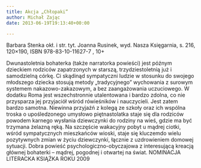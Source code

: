 ```yaml
---
title: Akcja „Chłopaki”
author: Michał Zając
date: 2013-06-19T19:13:40+00:00

---
```

 

Barbara Stenka okł. i str. tyt. Joanna Rusinek, wyd. Nasza Księgarnia, s. 216, 120&#215;190, ISBN 978-83-10-11627-7 , 10+


  Dwunastoletnia bohaterka (także narratorka powieści) jest późnym dzieckiem rodziców zapatrzonych w starszą, trzydziestoletnią już i samodzielną córkę. Ci skądinąd sympatyczni ludzie w stosunku do swojego młodszego dziecka stosują metody „tradycyjnego” wychowania z surowym systemem nakazowo-zakazowym, a bez zaangażowania uczuciowego. W dodatku Roma jest wszechstronnie utalentowana i bardzo zdolna, co nie przysparza jej przyjaciół wśród rówieśników i nauczycieli. Jest zatem bardzo samotna. Niewinna przyjaźń z kolegą ze szkoły oraz ich wspólna troska o upośledzonego umysłowo piętnastolatka staje się dla rodziców powodem karnego wysłania dziewczynki do rodziny na wieś, gdzie ma być trzymana żelazną ręką. Na szczęście wakacyjny pobyt u mądrej ciotki, wśród sympatycznych mieszkańców wioski, staje się kluczemdo wielu pozytywnych zmian w życiu dziewczynki, łącznie z uzdrowieniem domowej sytuacji. Dobra powieść psychologiczno-obyczajowa z interesującą kreacją głównej bohaterki – mądrej, pogodnej i otwartej na świat.
NOMINACJA  LITERACKA KSIĄŻKA ROKU 2009
